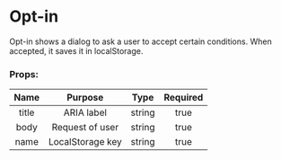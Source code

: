 # Opt-in

Opt-in shows a dialog to ask a user to accept certain conditions. When accepted, it saves it in localStorage.

### Props:

| Name      | Purpose          | Type   | Required |
|:---------:|:----------------:|:------:|:--------:|
| title     | ARIA label       | string | true     |
| body      | Request of user  | string | true     |
| name      | LocalStorage key | string | true     |
